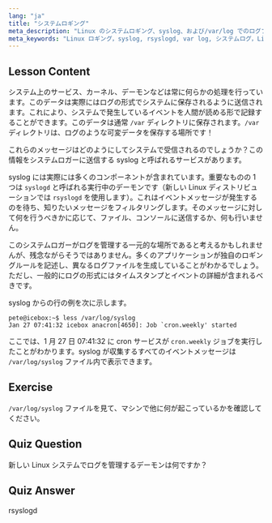 ```yaml
---
lang: "ja"
title: "システムロギング"
meta_description: "Linux のシステムロギング、syslog、および/var/log でのログファイルの表示方法について学びます。rsyslogd を理解し、この初心者向けガイドでシステムイベントを監視します。"
meta_keywords: "Linux ロギング，syslog, rsyslogd, var log, システムログ，Linux チュートリアル，初心者ガイド"
---
```


## Lesson Content

システム上のサービス、カーネル、デーモンなどは常に何らかの処理を行っています。このデータは実際にはログの形式でシステムに保存されるように送信されます。これにより、システムで発生しているイベントを人間が読める形で記録することができます。このデータは通常 `/var` ディレクトリに保存されます。`/var` ディレクトリは、ログのような可変データを保存する場所です！

これらのメッセージはどのようにしてシステムで受信されるのでしょうか？この情報をシステムロガーに送信する syslog と呼ばれるサービスがあります。

syslog には実際には多くのコンポーネントが含まれています。重要なものの 1 つは `syslogd` と呼ばれる実行中のデーモンです（新しい Linux ディストリビューションでは `rsyslogd` を使用します）。これはイベントメッセージが発生するのを待ち、知りたいメッセージをフィルタリングします。そのメッセージに対して何を行うべきかに応じて、ファイル、コンソールに送信するか、何も行いません。

このシステムロガーがログを管理する一元的な場所であると考えるかもしれませんが、残念ながらそうではありません。多くのアプリケーションが独自のロギングルールを記述し、異なるログファイルを生成していることがわかるでしょう。ただし、一般的にログの形式にはタイムスタンプとイベントの詳細が含まれるべきです。

syslog からの行の例を次に示します。

```plaintext
pete@icebox:~$ less /var/log/syslog
Jan 27 07:41:32 icebox anacron[4650]: Job `cron.weekly' started
```

ここでは、1 月 27 日 07:41:32 に cron サービスが `cron.weekly` ジョブを実行したことがわかります。syslog が収集するすべてのイベントメッセージは `/var/log/syslog` ファイル内で表示できます。

## Exercise

`/var/log/syslog` ファイルを見て、マシンで他に何が起こっているかを確認してください。

## Quiz Question

新しい Linux システムでログを管理するデーモンは何ですか？

## Quiz Answer

rsyslogd
